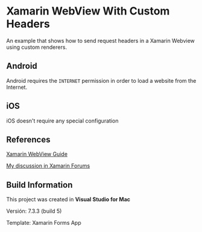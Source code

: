 # Xamarin WebView With Custom Headers
An example that shows how to send request headers in a Xamarin Webview using custom renderers.

## Android

Android requires the `INTERNET` permission in order to load a website from the Internet.


## iOS

iOS doesn't require any special configuration


## References

[Xamarin WebView Guide](https://developer.xamarin.com/guides/xamarin-forms/user-interface/webview/)

[My discussion in Xamarin Forums](https://forums.xamarin.com/discussion/57284/it-is-possible-to-send-headers-when-calling-a-webview)


## Build Information

This project was created in **Visual Studio for Mac**

Versión: 7.3.3 (build 5)

Template: Xamarin Forms App
